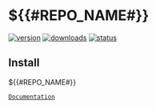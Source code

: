 # ${{#REPO_NAME#}}

[![version](https://img.shields.io/npm/v/${{#REPO_NAME#}}.svg)](https://www.npmjs.org/package/${{#REPO_NAME#}})
[![downloads](https://img.shields.io/npm/dt/${{#REPO_NAME#}}.svg)](https://www.npmjs.org/package/${{#REPO_NAME#}})
[![status](https://github.com/${{#REPO#}}/actions/workflows/node.js.yml/badge.svg)](https://github.com/${{#REPO#}}/actions/workflows/node.js.yml)

## Install

${{#REPO_NAME#}}

[`Documentation`](https://docs.n8n.io/integrations/community-nodes/installation/)